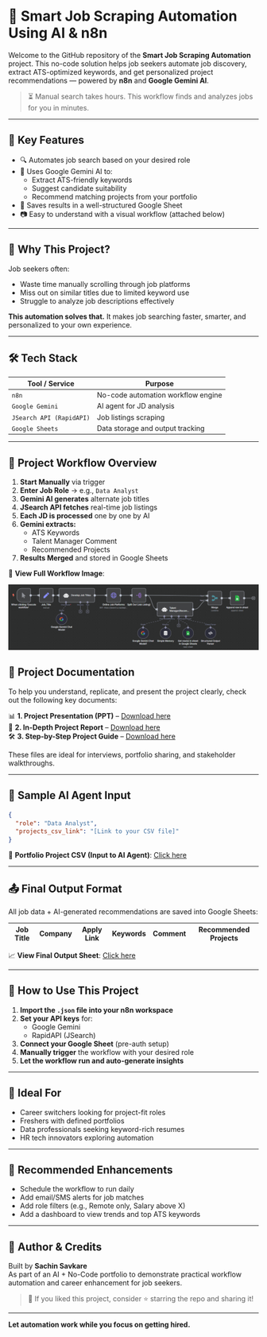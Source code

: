 # 🚀 Smart Job Scraping Automation Using AI & n8n

Welcome to the GitHub repository of the **Smart Job Scraping Automation** project. This no-code solution helps job seekers automate job discovery, extract ATS-optimized keywords, and get personalized project recommendations — powered by **n8n** and **Google Gemini AI**.

> ⏳ Manual search takes hours. This workflow finds and analyzes jobs for you in minutes.

---

## 📌 Key Features

- 🔍 Automates job search based on your desired role
- 🤖 Uses Google Gemini AI to:
  - Extract ATS-friendly keywords
  - Suggest candidate suitability
  - Recommend matching projects from your portfolio
- 📑 Saves results in a well-structured Google Sheet
- 📷 Easy to understand with a visual workflow (attached below)

---

## 🧠 Why This Project?

Job seekers often:
- Waste time manually scrolling through job platforms
- Miss out on similar titles due to limited keyword use
- Struggle to analyze job descriptions effectively

**This automation solves that.** It makes job searching faster, smarter, and personalized to your own experience.

---

## 🛠️ Tech Stack

| Tool / Service        | Purpose                           |
|-----------------------|------------------------------------|
| `n8n`                 | No-code automation workflow engine |
| `Google Gemini`       | AI agent for JD analysis           |
| `JSearch API (RapidAPI)` | Job listings scraping             |
| `Google Sheets`       | Data storage and output tracking   |

---

## 📌 Project Workflow Overview

1. **Start Manually** via trigger
2. **Enter Job Role** → e.g., `Data Analyst`
3. **Gemini AI generates** alternate job titles
4. **JSearch API fetches** real-time job listings
5. **Each JD is processed** one by one by AI
6. **Gemini extracts:**
   - ATS Keywords
   - Talent Manager Comment
   - Recommended Projects
7. **Results Merged** and stored in Google Sheets

📸 **View Full Workflow Image**:

 ![n8n Workflow](https://github.com/SachinSavkare/Smart-Job-ScarppingAutomation-N8N-/blob/main/WorkFlow.png)

## 📎 Project Documentation

To help you understand, replicate, and present the project clearly, check out the following key documents:

📊 **1. Project Presentation (PPT)** – [Download here](https://github.com/SachinSavkare/Smart-Job-ScarppingAutomation-N8N-/blob/main/PPT.pptx)  
📄 **2. In-Depth Project Report** – [Download here](https://github.com/SachinSavkare/Smart-Job-ScarppingAutomation-N8N-/blob/main/Project%20Report.pdf)  
🛠️ **3. Step-by-Step Project Guide** – [Download here](https://github.com/SachinSavkare/Smart-Job-ScarppingAutomation-N8N-/blob/main/Project%20Guide.pdf)

These files are ideal for interviews, portfolio sharing, and stakeholder walkthroughs.

---

## 🧪 Sample AI Agent Input

```json
{
  "role": "Data Analyst",
  "projects_csv_link": "[Link to your CSV file]"
}
```

📁 **Portfolio Project CSV (Input to AI Agent)**: [Click here](https://github.com/SachinSavkare/Smart-Job-ScarppingAutomation-N8N-/blob/main/DA_Projects.csv)

---

## 📤 Final Output Format

All job data + AI-generated recommendations are saved into Google Sheets:

| Job Title | Company | Apply Link | Keywords | Comment | Recommended Projects |
|-----------|---------|------------|----------|---------|-----------------------|

📈 **View Final Output Sheet**: [Click here](https://github.com/SachinSavkare/Smart-Job-ScarppingAutomation-N8N-/blob/main/DA_Jobs_Saved.csv)

---

## 🧩 How to Use This Project

1. **Import the `.json` file into your n8n workspace**
2. **Set your API keys** for:
   - Google Gemini
   - RapidAPI (JSearch)
3. **Connect your Google Sheet** (pre-auth setup)
4. **Manually trigger** the workflow with your desired role
5. **Let the workflow run and auto-generate insights**

---

## 🎯 Ideal For

- Career switchers looking for project-fit roles
- Freshers with defined portfolios
- Data professionals seeking keyword-rich resumes
- HR tech innovators exploring automation

---

## 📌 Recommended Enhancements

- Schedule the workflow to run daily
- Add email/SMS alerts for job matches
- Add role filters (e.g., Remote only, Salary above X)
- Add a dashboard to view trends and top ATS keywords

---

## 🧠 Author & Credits

Built by **Sachin Savkare**  
As part of an AI + No-Code portfolio to demonstrate practical workflow automation and career enhancement for job seekers.

> 🌟 If you liked this project, consider ⭐ starring the repo and sharing it!

---

**Let automation work while you focus on getting hired.**
